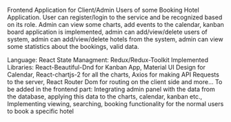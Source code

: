 Frontend Application for Client/Admin Users of some Booking Hotel Application. User can register/login to the service and be recognized based on its role. Admin can view some charts, add events to the calendar, kanban board application is implemented, admin can add/view/delete users of system, admin can add/view/delete hotels from the system, admin can view some statistics about the bookings, valid data.

Language: React
State Managment: Redux/Redux-Toolkit
Implemented Libraries: React-Beautiful-Dnd for Kanban App, Material UI Design for Calendar, React-chartjs-2 for all the charts, Axios for making API Requests to the server, React Router Dom for routing on the client side and more...
To be added in the frontend part: Integrating admin panel with the data from the database, applying this data to the charts, calendar, kanban etc., Implementing viewing, searching, booking functionality for the normal users to book a specific hotel